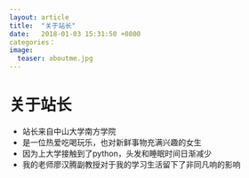 ```yaml
---
layout: article
title:  "关于站长"
date:   2018-01-03 15:31:50 +0800
categories： 
image:
  teaser: aboutme.jpg
---
```

# 关于站长
- 站长来自中山大学南方学院
- 是一位热爱吃喝玩乐，也对新鲜事物充满兴趣的女生
- 因为上大学接触到了python，头发和睡眠时间日渐减少
- 我的老师廖汉腾副教授对于我的学习生活留下了非同凡响的影响
